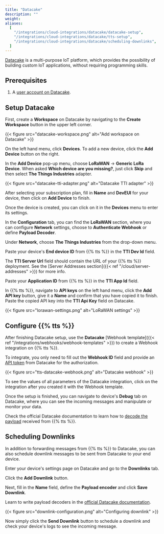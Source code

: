 ```yaml
---
title: "Datacake"
description: ""
weight:
aliases:
  [
    "/integrations/cloud-integrations/datacake/datacake-setup",
    "/integrations/cloud-integrations/datacake/tts-setup",
    "/integrations/cloud-integrations/datacake/scheduling-downlinks",
  ]
---
```


[Datacake](https://datacake.co/) is a multi-purpose IoT platform, which provides the possibility of building custom IoT applications, without requiring programming skills.

<!--more-->

## Prerequisites

1. A [user account on Datacake](https://app.datacake.de/signup).

## Setup Datacake

First, create a **Workspace** on Datacake by navigating to the **Create Workspace** button in the upper left corner.

{{< figure src="datacake-workspace.png" alt="Add workspace on Datacake" >}}

On the left hand menu, click **Devices**. To add a new device, click the **Add Device** button on the right.

In the **Add Device** pop-up menu, choose **LoRaWAN** &#8594; **Generic LoRa Device**. When asked **Which device are you missing?**, just click **Skip** and then select **The Things Industries** adapter.

{{< figure src="datacake-tti-adapter.png" alt="Datacake TTI adapter" >}}

After selecting your subscription plan, fill in **Name** and **DevEUI** for your device, then click on **Add Device** to finish.

Once the device is created, you can click on it in the **Devices** menu to enter its settings.

In the **Configuration** tab, you can find the **LoRaWAN** section, where you can configure **Network** settings, choose to **Authenticate Webhook** or define **Payload Decoder**.

Under **Network**, choose **The Things Industries** from the drop-down menu.

Paste your device's **End device ID** from {{% tts %}} in the **TTI Dev Id** field.

The **TTI Server Url** field should contain the URL of your {{% tts %}} deployment. See the [Server Addresses section]({{< ref "/cloud/server-addresses" >}}) for more info.

Paste your **Application ID** from {{% tts %}} in the **TTI App Id** field.

In {{% tts %}}, navigate to **API keys** on the left hand menu, click the **Add API key** button, give it a **Name** and confirm that you have copied it to finish. Paste the copied API key into the **TTI Api Key** field on Datacake.

{{< figure src="lorawan-settings.png" alt="LoRaWAN settings" >}}

## Configure {{% tts %}}

After finishing Datacake setup, use the **Datacake** [Webhook template]({{< ref "/integrations/webhooks/webhook-templates" >}}) to create a Webhook integration on {{% tts %}}.

To integrate, you only need to fill out the **Webhook ID** field and provide an [API token](https://docs.datacake.de/api/generate-access-token) from Datacake for the authorization.

{{< figure src="tts-datacake-webhook.png" alt="Datacake webhook" >}}

To see the values of all parameters of the Datacake integration, click on the integration after you created it with the Webhook template.

Once the setup is finished, you can navigate to device's **Debug** tab on Datacake, where you can see the incoming messages and manipulate or monitor your data.

Check the official Datacake documentation to learn how to [decode the payload](https://docs.datacake.de/lorawan/payload-decoders) received from {{% tts %}}.

## Scheduling Downlinks

In addition to forwarding messages from {{% tts %}} to Datacake, you can also schedule downlink messages to be sent from Datacake to your end device.

Enter your device's settings page on Datacake and go to the **Downlinks** tab.

Click the **Add Downlink** button.

Next, fill in the **Name** field, define the **Payload encoder** and click **Save Downlink**.

Learn to write payload decoders in the [official Datacake documentation](https://docs.datacake.de/lorawan/downlinks#writing-a-downlink-encoder).

{{< figure src="downlink-configuration.png" alt="Configuring downlink" >}}

Now simply click the **Send Downlink** button to schedule a downlink and check your device's logs to see the incoming message.
